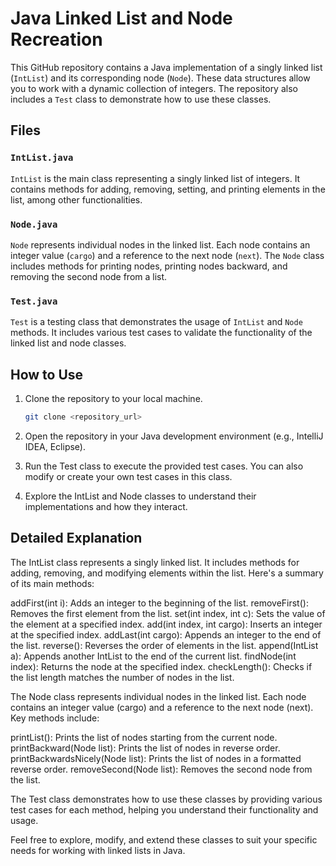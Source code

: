 # Java Linked List and Node Recreation

This GitHub repository contains a Java implementation of a singly linked list (`IntList`) and its corresponding node (`Node`). These data structures allow you to work with a dynamic collection of integers. The repository also includes a `Test` class to demonstrate how to use these classes.

## Files

### `IntList.java`

`IntList` is the main class representing a singly linked list of integers. It contains methods for adding, removing, setting, and printing elements in the list, among other functionalities.

### `Node.java`

`Node` represents individual nodes in the linked list. Each node contains an integer value (`cargo`) and a reference to the next node (`next`). The `Node` class includes methods for printing nodes, printing nodes backward, and removing the second node from a list.

### `Test.java`

`Test` is a testing class that demonstrates the usage of `IntList` and `Node` methods. It includes various test cases to validate the functionality of the linked list and node classes.

## How to Use

1. Clone the repository to your local machine.

   ```bash
   git clone <repository_url>

2. Open the repository in your Java development environment (e.g., IntelliJ IDEA, Eclipse).

3. Run the Test class to execute the provided test cases. You can also modify or create your own test cases in this class.

4. Explore the IntList and Node classes to understand their implementations and how they interact.

## Detailed Explanation
The IntList class represents a singly linked list. It includes methods for adding, removing, and modifying elements within the list. Here's a summary of its main methods:

addFirst(int i): Adds an integer to the beginning of the list.
removeFirst(): Removes the first element from the list.
set(int index, int c): Sets the value of the element at a specified index.
add(int index, int cargo): Inserts an integer at the specified index.
addLast(int cargo): Appends an integer to the end of the list.
reverse(): Reverses the order of elements in the list.
append(IntList a): Appends another IntList to the end of the current list.
findNode(int index): Returns the node at the specified index.
checkLength(): Checks if the list length matches the number of nodes in the list.

The Node class represents individual nodes in the linked list. Each node contains an integer value (cargo) and a reference to the next node (next). Key methods include:

printList(): Prints the list of nodes starting from the current node.
printBackward(Node list): Prints the list of nodes in reverse order.
printBackwardsNicely(Node list): Prints the list of nodes in a formatted reverse order.
removeSecond(Node list): Removes the second node from the list.

The Test class demonstrates how to use these classes by providing various test cases for each method, helping you understand their functionality and usage.

Feel free to explore, modify, and extend these classes to suit your specific needs for working with linked lists in Java.
